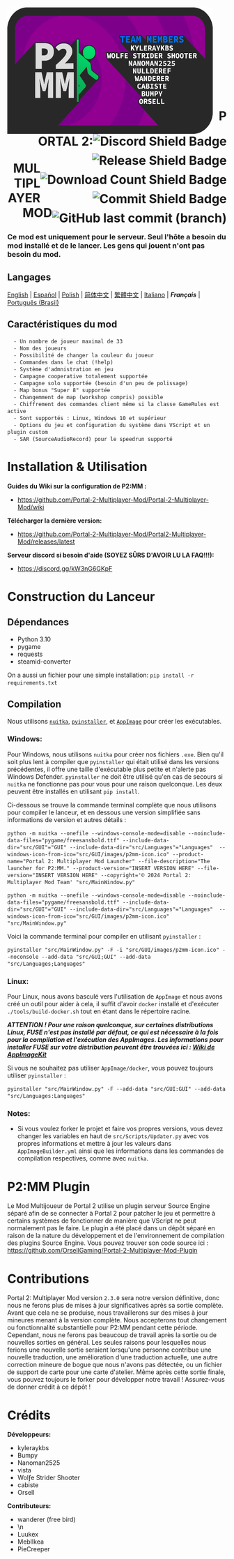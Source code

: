 <h1>
    <img src="https://github.com/Portal-2-Multiplayer-Mod/P2MM-ART/blob/e56d8c209eb3f143bb0607dc1e59730e517ecca6/Banners/P2MMBannerREADME.png?raw=true" alt="P2MMBannerREADME" width="472" height="290" align="left">
    <a href="https://discord.gg/nXRygGNxyK" target="_blank">
        <img src="https://img.shields.io/discord/839651379034193920?color=blue&label=Discord%20Users&style=for-the-badge&logo=discord&logoWidth=20"
                alt="Discord Shield Badge" style="margin-bottom: 10px;" align="right">
    </a>
    <br>
    <a href="https://github.com/Portal-2-Multiplayer-Mod/Portal-2-Multiplayer-Mod/releases/latest">
        <img src="https://img.shields.io/github/release-date/Portal-2-Multiplayer-Mod/Portal-2-Multiplayer-Mod?color=red&label=Latest%20Release&style=for-the-badge"
                alt="Release Shield Badge" style="margin-bottom: 10px;" align="right">
    </a>
    <br>
    <img src="https://img.shields.io/github/downloads/Portal-2-Multiplayer-Mod/Portal-2-Multiplayer-Mod/total?style=for-the-badge&label=TOTAL%20DOWNLOAD%20COUNT"
            alt="Download Count Shield Badge" style="margin-bottom: 10px;" align="right">
    </a>
    <br>
    <a href="https://github.com/Portal-2-Multiplayer-Mod/Portal-2-Multiplayer-Mod/commits/main">
        <img src="https://img.shields.io/github/last-commit/Portal-2-Multiplayer-Mod/Portal-2-Multiplayer-Mod?label=LAST%20COMMIT%20(MAIN)&style=for-the-badge"
                alt="Commit Shield Badge" style="margin-bottom: 10px;" align="right">
    </a>
    <br>
    <a href="https://github.com/Portal-2-Multiplayer-Mod/Portal-2-Multiplayer-Mod/commits/dev">
        <img src="https://img.shields.io/github/last-commit/Portal-2-Multiplayer-Mod/Portal-2-Multiplayer-Mod/dev?style=for-the-badge&label=LAST%20COMMIT%20(DEV)&color=%2334a5eb"
                alt="GitHub last commit (branch)" align="right">
    </a>
    <br>
    <br>
    <p align="right">PORTAL 2:</p>
    <p align="right">MULTIPLAYER MOD</p>
</h1>

### Ce mod est uniquement pour le serveur. Seul l'hôte a besoin du mod installé et de le lancer. Les gens qui jouent n'ont pas besoin du mod.

## Langages

[English](README.md) | [Español](README.es.md) | [Polish](README.pl.md) | [简体中文](README.zh-CN.md) | [繁體中文](README.zh-TW.md) | [Italiano](README.it.md) | **_Français_** | [Português (Brasil)](README.pt_BR.md)

## Caractéristiques du mod

```
  - Un nombre de joueur maximal de 33
  - Nom des joueurs
  - Possibilité de changer la couleur du joueur
  - Commandes dans le chat (!help)
  - Système d'admnistration en jeu
  - Campagne cooperative totalement supportée
  - Campagne solo supportée (besoin d'un peu de polissage)
  - Map bonus "Super 8" supportée
  - Changemment de map (workshop compris) possible
  - Chiffrement des commandes client même si la classe GameRules est active
  - Sont supportés : Linux, Windows 10 et supérieur 
  - Options du jeu et configuration du système dans VScript et un plugin custom
  - SAR (SourceAudioRecord) pour le speedrun supporté
```

# Installation & Utilisation

**Guides du Wiki sur la configuration de P2:MM :**

- <https://github.com/Portal-2-Multiplayer-Mod/Portal-2-Multiplayer-Mod/wiki>

**Télécharger la dernière version:**

- <https://github.com/Portal-2-Multiplayer-Mod/Portal2-Multiplayer-Mod/releases/latest>

**Serveur discord si besoin d'aide (SOYEZ SÛRS D'AVOIR LU LA FAQ!!!):**

- <https://discord.gg/kW3nG6GKpF>

# Construction du Lanceur

## Dépendances

- Python 3.10
- pygame
- requests
- steamid-converter

On a aussi un fichier pour une simple installation: `pip install -r requirements.txt`

## Compilation

Nous utilisons [`nuitka`](https://nuitka.net/), [`pyinstaller`](https://pypi.org/project/pyinstaller/), et [`AppImage`](https://appimage.org/) pour créer les exécutables.

### Windows:

Pour Windows, nous utilisons `nuitka` pour créer nos fichiers `.exe`. Bien qu'il soit plus lent à compiler que `pyinstaller` qui était utilisé dans les versions précédentes, il offre une taille d'exécutable plus petite et n'alerte pas Windows Defender. `pyinstaller` ne doit être utilisé qu'en cas de secours si `nuitka` ne fonctionne pas pour vous pour une raison quelconque. Les deux peuvent être installés en utilisant `pip install`.

Ci-dessous se trouve la commande terminal complète que nous utilisons pour compiler le lanceur, et en dessous une version simplifiée sans informations de version et autres détails :

```shell
python -m nuitka --onefile --windows-console-mode=disable --noinclude-data-files="pygame/freesansbold.ttf" --include-data-dir="src/GUI"="GUI" --include-data-dir="src/Languages"="Languages"  --windows-icon-from-ico="src/GUI/images/p2mm-icon.ico" --product-name="Portal 2: Multiplayer Mod Launcher" --file-description="The launcher for P2:MM." --product-version="INSERT VERSION HERE" --file-version="INSERT VERSION HERE" --copyright='© 2024 Portal 2: Multiplayer Mod Team' "src/MainWindow.py"
```

```shell
python -m nuitka --onefile --windows-console-mode=disable --noinclude-data-files="pygame/freesansbold.ttf" --include-data-dir="src/GUI"="GUI" --include-data-dir="src/Languages"="Languages"  --windows-icon-from-ico="src/GUI/images/p2mm-icon.ico" "src/MainWindow.py"
```

Voici la commande terminal pour compiler en utilisant `pyinstaller` :

```shell
pyinstaller "src/MainWindow.py" -F -i "src/GUI/images/p2mm-icon.ico" --noconsole --add-data "src/GUI;GUI" --add-data "src/Languages;Languages"
```

### Linux:

Pour Linux, nous avons basculé vers l'utilisation de `AppImage` et nous avons créé un outil pour aider à cela, il suffit d'avoir `docker` installé et d'exécuter `./tools/build-docker.sh` tout en étant dans le répertoire racine.

_**ATTENTION ! Pour une raison quelconque, sur certaines distributions Linux, FUSE n'est pas installé par défaut, ce qui est nécessaire à la fois pour la compilation et l'exécution des AppImages. Les informations pour installer FUSE sur votre distribution peuvent être trouvées ici : [Wiki de AppImageKit](https://github.com/AppImage/AppImageKit/wiki/FUSE)**_

Si vous ne souhaitez pas utiliser `AppImage/docker`, vous pouvez toujours utiliser `pyinstaller` :

```shell
pyinstaller "src/MainWindow.py" -F --add-data "src/GUI:GUI" --add-data "src/Languages:Languages"
```

### Notes:

- Si vous voulez forker le projet et faire vos propres versions, vous devez changer les variables en haut de `src/Scripts/Updater.py` avec vos propres informations et mettre à jour les valeurs dans `AppImageBuilder.yml` ainsi que les informations dans les commandes de compilation respectives, comme avec `nuitka`.

# P2:MM Plugin

Le Mod Multijoueur de Portal 2 utilise un plugin serveur Source Engine séparé afin de se connecter à Portal 2 pour patcher le jeu et permettre à certains systèmes de fonctionner de manière que VScript ne peut normalement pas le faire. Le plugin a été placé dans un dépôt séparé en raison de la nature du développement et de l'environnement de compilation des plugins Source Engine. Vous pouvez trouver son code source ici : <https://github.com/OrsellGaming/Portal-2-Multiplayer-Mod-Plugin>

# Contributions

Portal 2: Multiplayer Mod version `2.3.0` sera notre version définitive, donc nous ne ferons plus de mises à jour significatives après sa sortie complète. Avant que cela ne se produise, nous travaillerons sur des mises à jour mineures menant à la version complète. Nous accepterons tout changement ou fonctionnalité substantielle pour P2:MM pendant cette période. Cependant, nous ne ferons pas beaucoup de travail après la sortie ou de nouvelles sorties en général. Les seules raisons pour lesquelles nous ferions une nouvelle sortie seraient lorsqu'une personne contribue une nouvelle traduction, une amélioration d'une traduction actuelle, une autre correction mineure de bogue que nous n'avons pas détectée, ou un fichier de support de carte pour une carte d'atelier. Même après cette sortie finale, vous pouvez toujours le forker pour développer notre travail ! Assurez-vous de donner crédit à ce dépôt !

# Crédits

**Développeurs:**

- kyleraykbs
- Bumpy
- Nanoman2525
- vista
- Wolƒe Strider Shoσter
- cabiste
- Orsell

**Contributeurs:**

- wanderer (free bird)
- \n
- Luukex
- MeblIkea
- PieCreeper
